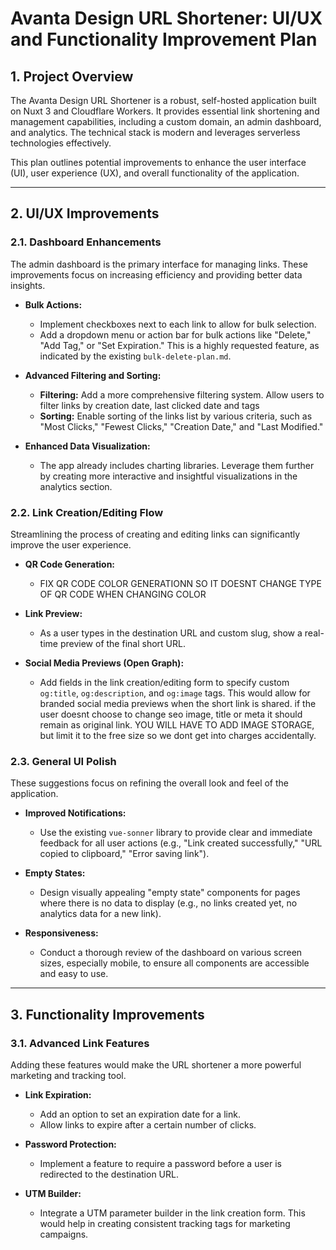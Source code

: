 # Avanta Design URL Shortener: UI/UX and Functionality Improvement Plan

## 1. Project Overview

The Avanta Design URL Shortener is a robust, self-hosted application built on Nuxt 3 and Cloudflare Workers. It provides essential link shortening and management capabilities, including a custom domain, an admin dashboard, and analytics. The technical stack is modern and leverages serverless technologies effectively.

This plan outlines potential improvements to enhance the user interface (UI), user experience (UX), and overall functionality of the application.

---

## 2. UI/UX Improvements

### 2.1. Dashboard Enhancements

The admin dashboard is the primary interface for managing links. These improvements focus on increasing efficiency and providing better data insights.

- **Bulk Actions:**
  - Implement checkboxes next to each link to allow for bulk selection.
  - Add a dropdown menu or action bar for bulk actions like "Delete," "Add Tag," or "Set Expiration." This is a highly requested feature, as indicated by the existing `bulk-delete-plan.md`.

- **Advanced Filtering and Sorting:**
  - **Filtering:** Add a more comprehensive filtering system. Allow users to filter links by creation date, last clicked date and tags
  - **Sorting:** Enable sorting of the links list by various criteria, such as "Most Clicks," "Fewest Clicks," "Creation Date," and "Last Modified."

- **Enhanced Data Visualization:**
  - The app already includes charting libraries. Leverage them further by creating more interactive and insightful visualizations in the analytics section.

### 2.2. Link Creation/Editing Flow

Streamlining the process of creating and editing links can significantly improve the user experience.

- **QR Code Generation:**
  - FIX QR CODE COLOR GENERATIONN SO IT DOESNT CHANGE TYPE OF QR CODE WHEN CHANGING COLOR

- **Link Preview:**
  - As a user types in the destination URL and custom slug, show a real-time preview of the final short URL.

- **Social Media Previews (Open Graph):**
  - Add fields in the link creation/editing form to specify custom `og:title`, `og:description`, and `og:image` tags. This would allow for branded social media previews when the short link is shared. if the user doesnt choose to change seo image, title or meta it should remain as original link. YOU WILL HAVE TO ADD IMAGE STORAGE, but limit it to the free size so we dont get into charges accidentally.

### 2.3. General UI Polish

These suggestions focus on refining the overall look and feel of the application.

- **Improved Notifications:**
  - Use the existing `vue-sonner` library to provide clear and immediate feedback for all user actions (e.g., "Link created successfully," "URL copied to clipboard," "Error saving link").

- **Empty States:**
  - Design visually appealing "empty state" components for pages where there is no data to display (e.g., no links created yet, no analytics data for a new link).

- **Responsiveness:**
  - Conduct a thorough review of the dashboard on various screen sizes, especially mobile, to ensure all components are accessible and easy to use.

---

## 3. Functionality Improvements

### 3.1. Advanced Link Features

Adding these features would make the URL shortener a more powerful marketing and tracking tool.

- **Link Expiration:**
  - Add an option to set an expiration date for a link.
  - Allow links to expire after a certain number of clicks.

- **Password Protection:**
  - Implement a feature to require a password before a user is redirected to the destination URL.

- **UTM Builder:**
  - Integrate a UTM parameter builder in the link creation form. This would help in creating consistent tracking tags for marketing campaigns.

